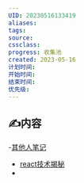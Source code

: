 ```yaml
---
UID: 20230516133419 
aliases: 
tags: 
source: 
cssclass: 
progress: 收集池
created: 2023-05-16
计划时间:
开始时间:
结束时间:
优先级:
---
```


## ✍内容


-[其他人笔记](https://github.com/puxiao/notes/blob/master/%E3%80%8A%E8%87%AA%E9%A1%B6%E5%90%91%E4%B8%8B%E5%AD%A6%E4%B9%A0React%E3%80%8B%E5%AD%A6%E4%B9%A0%E7%AC%94%E8%AE%B0.md)
- [react技术揭秘](https://react.iamkasong.com/#%E5%AF%BC%E5%AD%A6%E8%A7%86%E9%A2%91)
- 